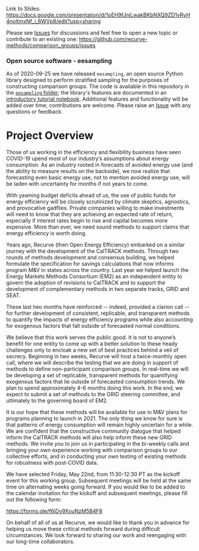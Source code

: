 Link to Slides: https://docs.google.com/presentation/d/1oEH9fJnjLwakBKbNXQ9ZD1vRyH4noltmxNf_i_6WVp8/edit?usp=sharing

Please see [Issues](https://github.com/recurve-methods/comparison_groups/issues) for discussions and feel free to open a new topic or contribute to an existing one: https://github.com/recurve-methods/comparison_groups/issues 

### Open source software - eesampling

As of 2020-09-25 we have released `eesampling`, an open source Python library designed to perform stratified sampling for the purposes of constructing comparison groups.  The code is available in this repository in the [`eesampling` folder](https://github.com/recurve-methods/comparison_groups/tree/master/eesampling); the library's features are documented in an [introductory tutorial notebook](https://github.com/recurve-methods/comparison_groups/blob/master/eesampling/scripts/Tutorial.ipynb).  Additional features and functionality will be added over time; contributions are welcome.  Please raise an [Issue](https://github.com/recurve-methods/comparison_groups/issues) with any questions or feedback.


# Project Overview
Those of us working in the efficiency and flexibility business have seen COVID-19 upend most of our industry’s assumptions about energy consumption. As an industry rooted in forecasts of avoided energy use (and the ability to measure results on the backside), we now realize that forecasting even basic energy use, not to mention avoided energy use, will be laden with uncertainty for months if not years to come.

With yawning budget deficits ahead of us, the use of public funds for energy efficiency will be closely scrutinized by climate skeptics, agnostics, and provocative gadflies. Private companies willing to make investments will need to know that they are achieving an expected rate of return, especially if interest rates begin to rise and capital becomes more expensive. More than ever, we need sound methods to support claims that energy efficiency is worth doing.

Years ago, Recurve (then Open Energy Efficiency) embarked on a similar journey with the development of the CalTRACK methods. Through two rounds of methods development and consensus building, we helped formulate the specification for savings calculations that now informs program M&V in states across the country. Last year we helped launch the Energy Markets Methods Consortium (EM2) as an independent entity to govern the adoption of revisions to CalTRACK and to support the development of complementary methods in two separate tracks, GRID and SEAT.

These last two months have reinforced -- indeed, provided a clarion call -- for further development of consistent, replicable, and transparent methods to quantify the impacts of energy efficiency programs while also accounting for exogenous factors that fall outside of forecasted normal conditions.

We believe that this work serves the public good. It is not to anyone’s benefit for one entity to come up with a better solution to these heady challenges only to encloak a new set of best practices behind a veil of secrecy. Beginning in two weeks, Recurve will host a twice-monthly open call, where we will describe the testing that we are doing in support of methods to define non-participant comparison groups. In real-time we will be developing a set of replicable, transparent methods for quantifying exogenous factors that lie outside of forecasted consumption trends. We plan to spend approximately 4-6 months doing this work. In the end, we expect to submit a set of methods to the GRID steering committee, and ultimately to the governing board of EM2. 

It is our hope that these methods will be available for use in M&V plans for programs planning to launch in 2021. The only thing we know for sure is that patterns of energy consumption will remain highly uncertain for a while. We are confident that the constructive community dialogue that helped inform the CalTRACK methods will also help inform these new GRID methods. We invite you to join us in participating in the bi-weekly calls and bringing your own experience working with comparison groups to our collective efforts, and in conducting your own testing of existing methods for robustness with post-COVID data.

We have selected Friday, May 22nd, from 11:30-12:30 PT as the kickoff event for this working group. Subsequent meetings will be held at the same time on alternating weeks going forward. If you would like to be added to the calendar invitation for the kickoff and subsequent meetings, please fill out the following form:

https://forms.gle/f6iDv9XouNzM5B4F8

On behalf of all of us at Recurve, we would like to thank you in advance for helping us move these critical methods forward during difficult circumstances. We look forward to sharing our work and reengaging with our long-time collaborators.
